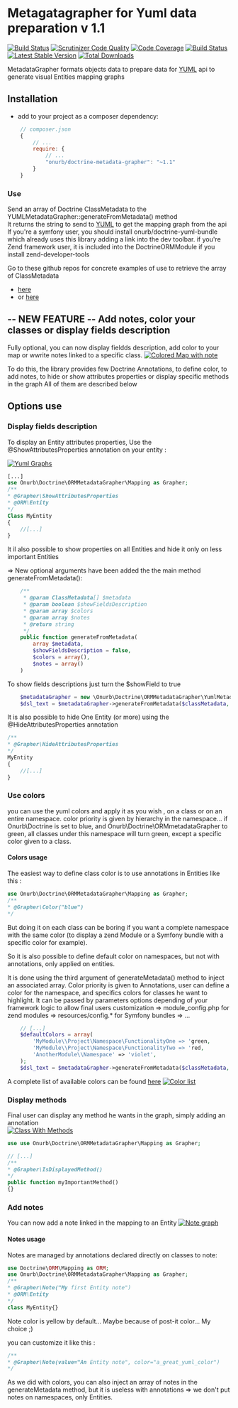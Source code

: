 # Metagatagrapher for Yuml data preparation v 1.1

[![Build Status](https://travis-ci.org/Nono1971/Doctrine-MetadataGrapher.svg?branch=master)](https://travis-ci.org/Nono1971/Doctrine-MetadataGrapher) [![Scrutinizer Code Quality](https://scrutinizer-ci.com/g/Nono1971/Doctrine-MetadataGrapher/badges/quality-score.png?b=master)](https://scrutinizer-ci.com/g/Nono1971/Doctrine-MetadataGrapher/?branch=master) [![Code Coverage](https://scrutinizer-ci.com/g/Nono1971/Doctrine-MetadataGrapher/badges/coverage.png?b=master)](https://scrutinizer-ci.com/g/Nono1971/Doctrine-MetadataGrapher/?branch=master) [![Build Status](https://scrutinizer-ci.com/g/Nono1971/Doctrine-MetadataGrapher/badges/build.png?b=master)](https://scrutinizer-ci.com/g/Nono1971/Doctrine-MetadataGrapher/build-status/master) [![Latest Stable Version](https://poser.pugx.org/onurb/doctrine-metadata-grapher/v/stable)](https://packagist.org/packages/onurb/doctrine-metadata-grapher) [![Total Downloads](https://poser.pugx.org/onurb/doctrine-metadata-grapher/downloads)](https://packagist.org/packages/onurb/doctrine-metadata-grapher) 

MetadataGrapher formats objects data to prepare data for [YUML](http://yuml.me) api
to generate visual Entities mapping graphs

## Installation

- add to your project as a composer dependency:
```javascript
    // composer.json
    {
        // ...
        require: {
            // ...
            "onurb/doctrine-metadata-grapher": "~1.1"
        }
    }
```

### Use

Send an array of Doctrine ClassMetadata to the YUMLMetadataGrapher::generateFromMetadata() method  
It returns the string to send to [YUML](http://yuml.me) to get the mapping graph from the api  
If you're a symfony user, you should install onurb/doctrine-yuml-bundle which already uses this library
adding a link into the dev toolbar.
if you're Zend framework user, it is included into the DoctrineORMModule if you install zend-developer-tools


Go to these github repos for concrete examples of use to retrieve the array of ClassMetadata
- [here](https://github.com/Nono1971/doctrine-yuml-bundle)
- or [here](https://github.com/doctrine/DoctrineORMModule)


## -- NEW FEATURE -- Add notes, color your classes or display fields description
Fully optional, you can now display fieldds description,
add color to your map or wwrite notes linked to a specific class.
[![Colored Map with note](http://yuml.me/23e34ac0)](http://yuml.me/23e34ac0)

To do this, the library provides few Doctrine Annotations, to define color, to add notes,
to hide or show attributes properties or display specific methods in the graph
All of them are described below

## Options use


### Display fields description
To display an Entity attributes properties, Use the @ShowAttributesProperties annotation on your entity : 

[![Yuml Graphs](http://yuml.me/5b9d0c6b)](http://yuml.me)

```php
[...]
use Onurb\Doctrine\ORMMetadataGrapher\Mapping as Grapher;
/**
* @Grapher\ShowAttributesProperties
* @ORM\Entity
*/
Class MyEntity
{
    //[...]
}
```

It il also possible to show properties on all Entities and hide it only on less important Entities

=> New optional arguments have been added the the main method generateFromMetadata():

```php
    /**
     * @param ClassMetadata[] $metadata
     * @param boolean $showFieldsDescription
     * @param array $colors
     * @param array $notes
     * @return string
     */
    public function generateFromMetadata(
        array $metadata,
        $showFieldsDescription = false,
        $colors = array(),
        $notes = array()
    )
```

To show fields descriptions just turn the $showField to true
```php
    $metadataGrapher = new \Onurb\Doctrine\ORMMetadataGrapher\YumlMetadataGrapher();
    $dsl_text = $metadataGrapher->generateFromMetadata($classMetadata, true);
```

It is also possible to hide One Entity (or more) using the @HideAttributesProperties annotation
```php
/**
* @Grapher\HideAttributesProperties
*/
MyEntity
{
    //[...]
}
```

### Use colors
you can use the yuml colors and apply it as you wish , on a class or on an entire namespace.
color priority is given by hierarchy in the namespace...
if Onurb\Doctrine is set to blue, and Onurb\Doctrine\ORMmetadataGrapher to green,
all classes under this namespace will turn green, except a specific color given to a class.


#### Colors usage
The easiest way to define class color is to use annotations in Entities like this :
```php
use Onurb\Doctrine\ORMMetadataGrapher\Mapping as Grapher;
/**
* @Grapher\Color("blue")
*/
```

But doing it on each class can be boring if you want a complete namespace with the same color
(to display a zend Module or a Symfony bundle with a specific color for example).

So it is also possible to define default color on namespaces, but not with annotations, only applied on entities.

It is done using the third argument of generateMetadata() method to inject an associated array.
Color priority is given to Annotations, user can define a color for the namespace, and specifics colors
for classes he want to highlight.
It can be passed by parameters options depending of your framework logic to allow final users customization
=> module_config.php for zend modules
=> resources/config.* for Symfony bundles 
=> ...

```php
    // [...]
    $defaultColors = array(
        'MyModule\\Project\Namespace\FunctionalityOne => 'green,
        'MyModule\\Project\Namespace\FunctionalityTwo => 'red,
        'AnotherModule\\Namespace' => 'violet',
    );
    $dsl_text = $metadataGrapher->generateFromMetadata($classMetadata, false, $defaultColors);
```
A complete list of available colors can be found [here](http://yuml.me/69f3a9ba.svg)
[![Color list](http://yuml.me/69f3a9ba.svg)](http://yuml.me/69f3a9ba.svg)

### Display methods
Final user can display any method he wants in the graph, simply adding an annotation  
 [![Class With Methods](http://yuml.me/82b066e9)](http://yuml.me/82b066e9)
 
 ```php
 use use Onurb\Doctrine\ORMMetadataGrapher\Mapping as Grapher;
 
 // [...]
 /**
 * @Grapher\IsDisplayedMethod()
 */
 public function myImportantMethod()
 {}
 ```

### Add notes
You can now add a note linked in the mapping to an Entity
[![Note graph](http://yuml.me/824c3183)](http://yuml.me/824c3183)

#### Notes usage
Notes are managed by annotations declared directly on classes to note:

```php
use Doctrine\ORM\Mapping as ORM;
use Onurb\Doctrine\ORMMetadataGrapher\Mapping as Grapher;
/**
* @Grapher\Note("My first Entity note")
* @ORM\Entity
*/
class MyEntity{}
```
Note color is yellow by default... Maybe because of post-it color... My choice ;)

you can customize it like this :
```php
/**
* @Grapher\Note(value="An Entity note", color="a_great_yuml_color")
*/
```
As we did with colors, you can also inject an array of notes in the generateMetadata method,
but it is useless with annotations => we don't put notes on namespaces, only Entities.


